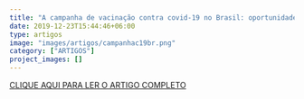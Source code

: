 ```yaml
---
title: "A campanha de vacinação contra covid-19 no Brasil: oportunidades e desafios"
date: 2019-12-23T15:44:46+06:00
type: artigos
image: "images/artigos/campanhac19br.png"
category: ["ARTIGOS"]
project_images: []
---
```


[CLIQUE AQUI PARA LER O ARTIGO COMPLETO](/artigospdf/campanhac19br.pdf)
